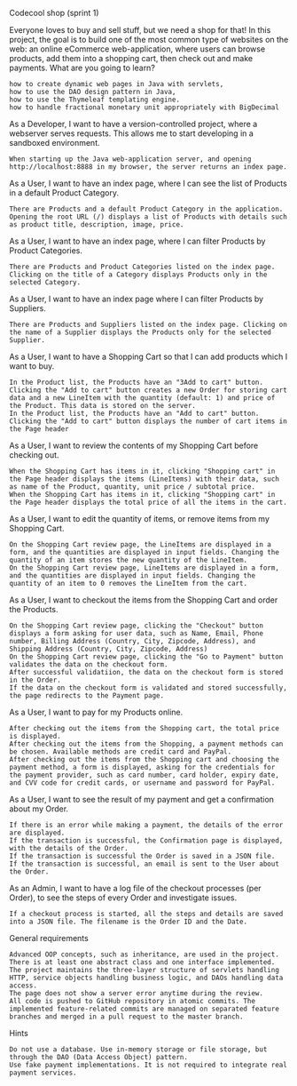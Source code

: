 Codecool shop (sprint 1)


Everyone loves to buy and sell stuff, but we need a shop for that! In this project, the goal is to build one of the most common type of websites on the web: an online eCommerce web-application, where users can browse products, add them into a shopping cart, then check out and make payments.
What are you going to learn?

    how to create dynamic web pages in Java with servlets,
    how to use the DAO design pattern in Java,
    how to use the Thymeleaf templating engine.
    how to handle fractional monetary unit appropriately with BigDecimal


As a Developer, I want to have a version-controlled project, where a webserver serves requests. This allows me to start developing in a sandboxed environment.

    When starting up the Java web-application server, and opening http://localhost:8888 in my browser, the server returns an index page. 


As a User, I want to have an index page, where I can see the list of Products in a default Product Category.

    There are Products and a default Product Category in the application. Opening the root URL (/) displays a list of Products with details such as product title, description, image, price. 


As a User, I want to have an index page, where I can filter Products by Product Categories.

    There are Products and Product Categories listed on the index page. Clicking on the title of a Category displays Products only in the selected Category. 


As a User, I want to have an index page where I can filter Products by Suppliers.

    There are Products and Suppliers listed on the index page. Clicking on the name of a Supplier displays the Products only for the selected Supplier. 


As a User, I want to have a Shopping Cart so that I can add products which I want to buy.

    In the Product list, the Products have an "3Add to cart" button. Clicking the "Add to cart" button creates a new Order for storing cart data and a new LineItem with the quantity (default: 1) and price of the Product. This data is stored on the server.
    In the Product list, the Products have an "Add to cart" button. Clicking the "Add to cart" button displays the number of cart items in the Page header 


As a User, I want to review the contents of my Shopping Cart before checking out.

    When the Shopping Cart has items in it, clicking "Shopping cart" in the Page header displays the items (LineItems) with their data, such as name of the Product, quantity, unit price / subtotal price.
    When the Shopping Cart has items in it, clicking "Shopping cart" in the Page header displays the total price of all the items in the cart. 


As a User, I want to edit the quantity of items, or remove items from my Shopping Cart.

    On the Shopping Cart review page, the LineItems are displayed in a form, and the quantities are displayed in input fields. Changing the quantity of an item stores the new quantity of the LineItem.
    On the Shopping Cart review page, LineItems are displayed in a form, and the quantities are displayed in input fields. Changing the quantity of an item to 0 removes the LineItem from the cart. 


As a User, I want to checkout the items from the Shopping Cart and order the Products.

    On the Shopping Cart review page, clicking the "Checkout" button displays a form asking for user data, such as Name, Email, Phone number, Billing Address (Country, City, Zipcode, Address), and Shipping Address (Country, City, Zipcode, Address)
    On the Shopping Cart review page, clicking the "Go to Payment" button validates the data on the checkout form.
    After successful validatiion, the data on the checkout form is stored in the Order.
    If the data on the checkout form is validated and stored successfully, the page redirects to the Payment page. 


As a User, I want to pay for my Products online.

    After checking out the items from the Shopping cart, the total price is displayed.
    After checking out the items from the Shopping, a payment methods can be chosen. Available methods are credit card and PayPal.
    After checking out the items from the Shopping cart and choosing the payment method, a form is displayed, asking for the credentials for the payment provider, such as card number, card holder, expiry date, and CVV code for credit cards, or username and password for PayPal. 


As a User, I want to see the result of my payment and get a confirmation about my Order.

    If there is an error while making a payment, the details of the error are displayed.
    If the transaction is successful, the Confirmation page is displayed, with the details of the Order.
    If the transaction is successful the Order is saved in a JSON file.
    If the transaction is successful, an email is sent to the User about the Order. 


As an Admin, I want to have a log file of the checkout processes (per Order), to see the steps of every Order and investigate issues.

    If a checkout process is started, all the steps and details are saved into a JSON file. The filename is the Order ID and the Date. 


General requirements

    Advanced OOP concepts, such as inheritance, are used in the project. There is at least one abstract class and one interface implemented.
    The project maintains the three-layer structure of servlets handling HTTP, service objects handling business logic, and DAOs handling data access.
    The page does not show a server error anytime during the review.
    All code is pushed to GitHub repository in atomic commits. The implemented feature-related commits are managed on separated feature branches and merged in a pull request to the master branch. 

Hints

    Do not use a database. Use in-memory storage or file storage, but through the DAO (Data Access Object) pattern.
    Use fake payment implementations. It is not required to integrate real payment services.

